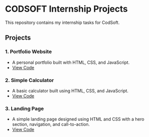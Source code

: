 # CODSOFT Internship Projects

This repository contains my internship tasks for CodSoft.

## Projects

### 1. Portfolio Website
- A personal portfolio built with HTML, CSS, and JavaScript.  
- [View Code](./Portfolio-Website)

### 2. Simple Calculator
- A basic calculator built using HTML, CSS, and JavaScript.  
- [View Code](./Simple-Calculator)

### 3. Landing Page
- A simple landing page designed using HTML and CSS with a hero section, navigation, and call-to-action.  
- [View Code](./LandingPage)
